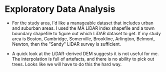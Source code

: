 # Exploratory Data Analysis

+ For the study area, I'd like a manageable dataset that includes urban and
  suburban areas. I used the MA LiDAR index shapefile and a town boundary
  shapefile to figure out which LiDAR dataset to get. If my study area is Boston,
  Cambridge, Somerville, Brookline, Arlington, Belmont, Newton, then the "Sandy"
  LiDAR survey is sufficient.

+ A quick look at the LiDAR-derived DEM suggests it is not useful for me. The
  interpolation is full of artefacts, and there is no ability to pick out
  trees.  Looks like we will have to do this the hard way.
